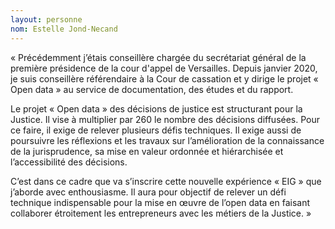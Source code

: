 ```yaml
---
layout: personne
nom: Estelle Jond-Necand
---
```

« Précédemment j’étais conseillère chargée du secrétariat général de la première présidence de la cour d'appel de Versailles. Depuis janvier 2020, je suis conseillère référendaire à la Cour de cassation et y dirige le projet « Open data » au service de documentation, des études et du rapport.

Le projet « Open data » des décisions de justice est structurant pour la Justice. Il vise à multiplier par 260 le nombre des décisions diffusées. Pour ce faire, il exige de relever plusieurs défis techniques. Il exige aussi de poursuivre les réflexions et les travaux sur l’amélioration de la connaissance de la jurisprudence, sa mise en valeur ordonnée et hiérarchisée et l’accessibilité des décisions.

C’est dans ce cadre que va s’inscrire cette nouvelle expérience « EIG » que j’aborde avec enthousiasme. Il aura pour objectif de relever un défi technique indispensable pour la mise en œuvre de l’open data en faisant collaborer étroitement les entrepreneurs avec les métiers de la Justice. »
